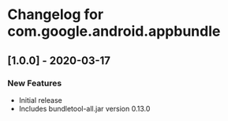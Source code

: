 # Changelog for com.google.android.appbundle

## [1.0.0] - 2020-03-17
### New Features
 - Initial release
 - Includes bundletool-all.jar version 0.13.0

